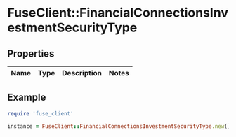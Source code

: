 # FuseClient::FinancialConnectionsInvestmentSecurityType

## Properties

| Name | Type | Description | Notes |
| ---- | ---- | ----------- | ----- |

## Example

```ruby
require 'fuse_client'

instance = FuseClient::FinancialConnectionsInvestmentSecurityType.new()
```

